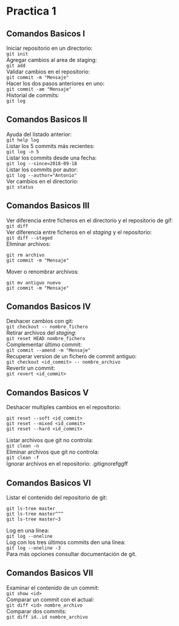 # Practica 1
## Comandos Basicos I
Iniciar repositorio en un directorio:  
`git init`  
Agregar cambios al area de staging:  
`git add`  
Validar cambios en el repositorio:  
`git commit -m "Mensaje"`  
Hacer los dos pasos anteriores en uno:  
`git commit -am "Mensaje"`  
Historial de commits:  
`git log`  
## Comandos Basicos II
Ayuda del listado anterior:  
`git help log`  
Listar los 5 commits más recientes:  
`git log -n 5`  
Listar los commits desde una fecha:  
`git log --since=2018-09-18`  
Listar los commits por autor:  
`git log --author="Antonio"`  
Ver cambios en el directorio:  
`git status`  
## Comandos Basicos III
Ver diferencia entre ficheros en el directorio y el repositorio de gif:  
`git diff`  
Ver diferencia entre ficheros en el *staging* y el repositorio:  
`git diff --staged`  
Eliminar archivos:  
~~~
git rm archivo
git commit -m "Mensaje"
~~~
Mover o renombrar archivos:
~~~
git mv antiguo nuevo
git commit -m "Mensaje"
~~~
## Comandos Basicos IV
Deshacer cambios con git:  
`git checkout -- nombre_fichero`  
Retirar archivos del *staging*:  
`git reset HEAD nombre_fichero`  
Complementar último commit:  
`git commit --amend -m "Mensaje"`  
Recuperar version de un fichero de commit antiguo:  
`git checkout <id_commit> -- nombre_archivo`  
Revertir un commit:  
`git revert <id_commit>`  
## Comandos Basicos V
Deshacer multiples cambios en el repositorio:
~~~
git reset --soft <id_commit>
git reset --mixed <id_commit>
git reset --hard <id_commit>
~~~
Listar archivos que git no controla:  
`git clean -n`  
Eliminar archivos que git no controla:  
`git clean -f`  
Ignorar archivos en el repositorio: .gitignorefggff
## Comandos Basicos VI
Listar el contenido del repositorio de git:  
~~~
git ls-tree master
git ls-tree master^^^
git ls-tree master~3
~~~
Log en una línea:  
`git log --oneline`  
Log con los tres últimos commits den una línea:  
`git log --oneline -3`  
Para más opciones consultar documentación de git.  
## Comandos Basicos VII
Examinar el contenido de un commit:  
`git show <id>`  
Comparar un commit con el actual:  
`git diff <id> nombre_archivo`  
Comparar dos commits:  
`git diff id..id nombre_archivo`  
